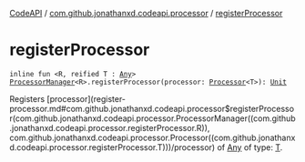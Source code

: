 [CodeAPI](../index.md) / [com.github.jonathanxd.codeapi.processor](index.md) / [registerProcessor](.)

# registerProcessor

`inline fun <R, reified T : `[`Any`](https://kotlinlang.org/api/latest/jvm/stdlib/kotlin/-any/index.html)`> `[`ProcessorManager`](-processor-manager/index.md)`<R>.registerProcessor(processor: `[`Processor`](-processor/index.md)`<T>): `[`Unit`](https://kotlinlang.org/api/latest/jvm/stdlib/kotlin/-unit/index.html)

Registers [processor](register-processor.md#com.github.jonathanxd.codeapi.processor$registerProcessor(com.github.jonathanxd.codeapi.processor.ProcessorManager((com.github.jonathanxd.codeapi.processor.registerProcessor.R)), com.github.jonathanxd.codeapi.processor.Processor((com.github.jonathanxd.codeapi.processor.registerProcessor.T)))/processor) of [Any](https://kotlinlang.org/api/latest/jvm/stdlib/kotlin/-any/index.html) of type: [T](#).

